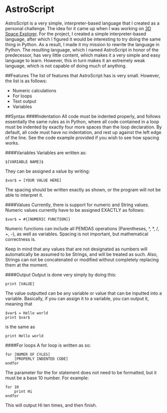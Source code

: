 # AstroScript
AstroScript is a very simple, interpreter-based language that I created as a personal challenge.
The idea for it came up when I was working on [3D Space Explorer](https://github.com/themaddoctor1/3D-Space-Explorer).
For the project, I created a simple interpreter-based language, after which I figured it would be interesting to try doing the same thing in Python.
As a result, I made it my mission to rewrite the language in Python.
The resulting language, which I named AstroScript in honor of the predecessor, has very little content, which makes it a very simple and easy language to learn.
However, this in turn makes it an extremely weak language, which is not capable of doing much of anything.

##Features
The list of features that AstroScript has is very small. However, the list is as follows:
* Numeric calculations
* For loops
* Text output
* Variables

##Syntax
####Indentation
All code must be indented properly, and follows essentially the same rules as in Python, where all code contained in a loop must be indented by exactly four more spaces than the loop declaration.
By default, all code must have no indentation, and rest up against the left edge of the line. See the code example provided if you wish to see how spacing works.

####Variables
Variables are written as:

```$[VARIABLE NAME]$```

They can be assigned a value by writing:

```$var$ = [YOUR VALUE HERE]```

The spacing should be written exactly as shown, or the program will not be able to interpret it.

####Values
Currently, there is support for numeric and String values. Numeric values currently have to be assigned EXACTLY as follows:

```$var$ = #{[NUMERIC FUNCTION]}```

Numeric functions can include all PEMDAS operations (Parentheses, ^, *, /, +, -), as well as variables.
Spacing is not important, but mathematical correctness is.

Keep in mind that any values that are not designated as numbers will automatically be assumed to be Strings, and will be treated as such.
Also, Strings can not be concatenated or modified without completely replacing them at the moment.

####Output
Output is done very simply by doing this:

```print [VALUE]```

The value outputted can be any variable or value that can be inputted into a variable.
Basically, if you can assign it to a variable, you can output it, meaning that

```
$var$ = Hello world
print $var$
```

is the same as

```print Hello world```

####For loops
A for loop is written as so:

```
for [NUMER OF CYLES]
    [PROPERLY INDENTED CODE]
endfor
```

The parameter for the for statement does not need to be formatted, but it must be a base 10 number. For example:

```
for 10
    print Hi
endfor
```

This will output Hi ten times, and then finish.
